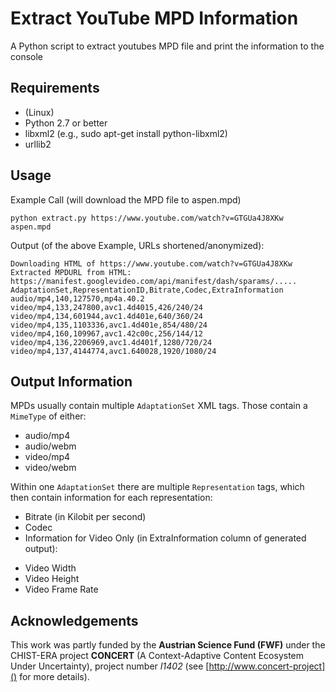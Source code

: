 # Extract YouTube MPD Information
A Python script to extract youtubes MPD file and print the information to the console

## Requirements
 * (Linux)
 * Python 2.7 or better
 * libxml2 (e.g., sudo apt-get install python-libxml2)
 * urllib2

## Usage
Example Call (will download the MPD file to aspen.mpd)

	python extract.py https://www.youtube.com/watch?v=GTGUa4J8XKw aspen.mpd

Output (of the above Example, URLs shortened/anonymized):

```
Downloading HTML of https://www.youtube.com/watch?v=GTGUa4J8XKw 
Extracted MPDURL from HTML:  
https://manifest.googlevideo.com/api/manifest/dash/sparams/..... 
AdaptationSet,RepresentationID,Bitrate,Codec,ExtraInformation 
audio/mp4,140,127570,mp4a.40.2
video/mp4,133,247800,avc1.4d4015,426/240/24
video/mp4,134,601944,avc1.4d401e,640/360/24
video/mp4,135,1103336,avc1.4d401e,854/480/24
video/mp4,160,109967,avc1.42c00c,256/144/12
video/mp4,136,2206969,avc1.4d401f,1280/720/24
video/mp4,137,4144774,avc1.640028,1920/1080/24
```

## Output Information
MPDs usually contain multiple ```AdaptationSet``` XML tags. Those contain a ```MimeType``` of either:

 * audio/mp4
 * audio/webm
 * video/mp4
 * video/webm

Within one ```AdaptationSet``` there are multiple ```Representation``` tags, which then contain information for each representation:

* Bitrate (in Kilobit per second)
* Codec
* Information for Video Only (in ExtraInformation column of generated output):
 + Video Width
 + Video Height
 + Video Frame Rate



## Acknowledgements
This work was partly funded by the **Austrian Science Fund (FWF)** under the CHIST-ERA project **CONCERT** (A Context-Adaptive Content Ecosystem Under Uncertainty), project number _I1402_ (see [http://www.concert-project]() for more details).

